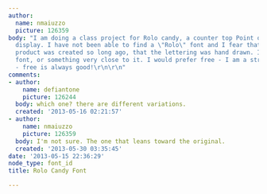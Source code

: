 ```yaml
---
author:
  name: nmaiuzzo
  picture: 126359
body: "I am doing a class project for Rolo candy, a counter top Point of Purchase
  display. I have not been able to find a \"Rolo\" font and I fear that because the
  product was created so long ago, that the lettering was hand drawn. Is there a Rolo
  font, or something very close to it. I would prefer free - I am a struggling student
  - free is always good!\r\n\r\n"
comments:
- author:
    name: defiantone
    picture: 126244
  body: which one? there are different variations.
  created: '2013-05-16 02:21:57'
- author:
    name: nmaiuzzo
    picture: 126359
  body: I'm not sure. The one that leans toward the original.
  created: '2013-05-30 03:35:45'
date: '2013-05-15 22:36:29'
node_type: font_id
title: Rolo Candy Font

---
```

